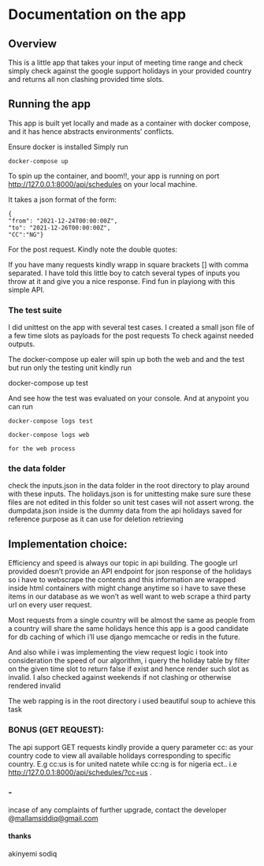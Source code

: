 

# Documentation on the app 

## Overview 
This is a little app that takes your input of meeting time range and check simply check against the google support holidays in your provided country and returns all non clashing provided time slots.


## Running the app 

This app is built yet locally and made as a container with docker compose, and it has hence abstracts environments’ conflicts. 

Ensure docker is installed Simply run 

	docker-compose up

To spin up the container, and boom!!, your app is running on port http://127.0.0.1:8000/api/schedules on  your local machine.

It takes a json format of the form:

	{
	"from": "2021-12-24T00:00:00Z",
	"to": "2021-12-26T00:00:00Z",
	"CC":"NG"} 

For the post request.
Kindly note the double quotes:

If you have many requests kindly wrapp in square brackets [] with comma separated. I have told this little boy to catch several types of inputs you throw at it and give you a nice response. Find fun in playiong with this simple API. 

### The test suite

I did unittest on the app with several test cases. I created a small json file of a few time slots as payloads for the post requests To check against needed outputs. 

The docker-compose up ealer will spin up both the web and and the test but run only the testing unit kindly run 

docker-compose up test 

And see how the test was evaluated on your console. And at anypoint you can run 

	docker-compose logs test 

	docker-compose logs web 

	for the web process

### the data folder	

check the inputs.json in the data folder in the root directory to play around with these inputs. The holidays.json is for unittesting make sure sure these files are not edited in this folder so unit test cases will not assert wrong. the dumpdata.json inside is the dummy data from the api holidays saved for reference purpose as it can use for deletion retrieving 

## Implementation choice:

Efficiency and speed is always our topic in api building. The google url provided doesn’t provide an API endpoint for json response of the holidays so i have to webscrape the contents and this information are wrapped inside html containers with might change anytime so i have to save these items in our database as we won’t as well want to web scrape a third party url on every user request. 

Most requests from a single country will be almost the same as people from a country will share the same holidays hence this app is a good candidate for db caching of which i’ll use django memcache or redis in the future.

And also while i was implementing the view request logic i took into consideration the speed of our algorithm, i query the holiday table by filter on the given time slot to return false if exist and hence render such slot as invalid. I also checked against weekends if not clashing or otherwise rendered invalid

The web rapping is in the root directory i used beautiful soup to achieve this task

### BONUS (GET REQUEST):
The api support GET requests kindly provide a query parameter cc: as your country code to view all available holidays corresponding to specific country. E.g cc:us is for united natete while cc:ng is for nigeria ect.. i.e http://127.0.0.1:8000/api/schedules/?cc=us  .

### -
incase of any complaints of further upgrade, contact the developer @mallamsiddiq@gmail.com


#### thanks 

akinyemi sodiq

